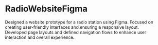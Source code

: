# RadioWebsiteFigma
Designed a website prototype for a radio station using Figma. Focused on creating user-friendly interfaces and ensuring a responsive layout. Developed page layouts and defined navigation flows to enhance user interaction and overall experience.
